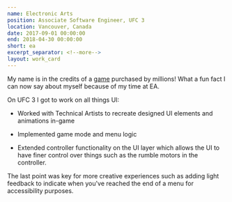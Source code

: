 ```yaml
---
name: Electronic Arts
position: Associate Software Engineer, UFC 3
location: Vancouver, Canada
date: 2017-09-01 00:00:00
end: 2018-04-30 00:00:00
short: ea
excerpt_separator: <!--more-->
layout: work_card
---
```


My name is in the credits of a [game](https://www.instagram.com/p/BfB6jHyHb8b/) purchased by millions! What a fun fact I can now say about myself because of my time at EA. 
<!--more-->
On UFC 3 I got to work on all things UI: 

* Worked with Technical Artists to recreate designed UI elements and animations in-game

* Implemented game mode and menu logic

* Extended controller functionality on the UI layer which allows the UI to have finer control over things such as the rumble motors in the controller. 

The last point was key for more creative experiences such as adding light feedback to indicate when you've reached the end of a menu for accessibility purposes.